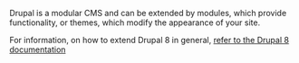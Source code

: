 Drupal is a modular CMS and can be extended by modules, which provide functionality,
or themes, which modify the appearance of your site.

For information, on how to extend Drupal 8 in general, [refer to the Drupal 8 documentation](https://www.drupal.org/docs/8/extending-drupal-8)
